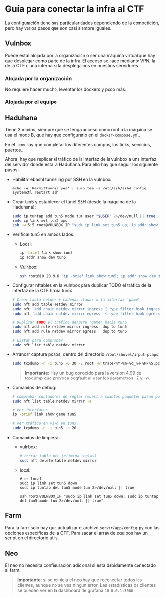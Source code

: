 # Guía para conectar la infra al CTF

La configuración tiene sus particularidades dependiendo de la competición, pero hay varios
pasos que son casi siempre iguales.

## Vulnbox
Puede estar alojada por la organización o ser una máquina virtual que hay que desplegar como
parte de la infra. El acceso se hace mediante VPN, la de la CTF o una interna si la desplegamos
en nuestros servidores.

### Alojada por la organización
No requiere hacer mucho, leventar los dockers y poco más.

### Alojada por el equipo

## Haduhana
Tiene 3 modos, siempre que se tenga acceso como root a la máquina se usa el modo B, que hay que
configurarlo en el `docker-compose.yml`.

En el `.env` hay que completar los diferentes campos, los ticks, servicios, puertos...

Ahora, hay que replicar el tráfico de la interfaz de la vulnbox a una interfaz del servidor donde esta la Haduhana. Para ello hay que seguir los siguiente pasos:

 - Habilitar ebashl tunneling por SSH en la vulnbox:
    ```
    echo -e 'PermitTunnel yes' | sudo tee -a /etc/ssh/sshd_config
    systemctl restart ssh
    ```

- Crear tun5 y establecer el túnel SSH (desde la máquina de la Haduhana):
    ```bash
    sudo ip tuntap add tun5 mode tun user "$USER" 2>/dev/null || true
    sudo ip link set tun5 upo
    ssh -w 5:5 root@VULNBOX_IP "sudo ip link set tun5 up; ip addr show dev tun5"
    ```

- Verificar tun5 en ambos lados:
    - Local:
        ```bash
        ip -brief link show tun5
        ip addr show dev tun5
        ```
    - Vulnbox:
        ```bash
        ssh root@10.20.9.6 "ip -brief link show tun5; ip addr show dev tun5"
        ```

- Configurar nftables en la vulnbox para duplicar TODO el tráfico de la interfaz de la CTF hacia tun5:
    ```bash
    # Crear tabla netdev + cadenas atadas a la interfaz 'game'
    sudo nft add table netdev mirror
    sudo nft 'add chain netdev mirror ingress { type filter hook ingress device game priority 0; }'
    sudo nft 'add chain netdev mirror egress  { type filter hook egress  device game priority 0; }'

    # Duplicar TODO el tráfico de/para 'game' hacia tun5
    sudo nft add rule netdev mirror ingress  dup to tun5
    sudo nft add rule netdev mirror egress   dup to tun5

    # Listar para comprobar
    sudo nft list table netdev mirror
    ```

- Arrancar captura pcaps, dentro del directorio `/root/shovel/input-pcaps`:
    ```bash
    sudo tcpdump -n -i tun5 -G 30 -Z root -w trace-%Y-%m-%d_%H-%M-%S.pcap
    ```
    > **Importante**: Hay un bug conocido para la version 4.99 de tcpdump que provoca segfault al usar los parametros -Z y -w. 

- Comandos de debug:
    ```bash
    # comprobar contadores de reglas (muestra cuántos paquetes pasan por cada regla)
    sudo nft list table netdev mirror -a

    # ver interfaces
    ip -brief link show game tun5

    # ver tráfico en vivo en tun5
    sudo tcpdump -n -i tun5 -c 20
    ```

- Comandos de limpieza:
    - vulnbox:
        ```bash
        # borrar tabla nft (elimina reglas)
        sudo nft delete table netdev mirror
        ```
    - local:
        ```
        # en local
        sudo ip link set tun5 down
        sudo ip tuntap del tun5 mode tun 2>/dev/null || true

        ssh root@VULNBOX_IP "sudo ip link set tun5 down; sudo ip tuntap del tun5 mode tun 2>/dev/null || true"
        ```

## Farm
Para la farm solo hay que actualizar el archivo `server/app/config.py` con las opciones específicas de la CTF. Para sacar el array de equipos hay un script en el directorio utils.

## Neo
El neo no necesita configuración adicional si esta debidamente conectado al farm.

> **Importante**: si se reinicia el neo hay que reconectar todos los clientes, aunque no se vea ningun error. Las estadísticas de clientes se pueden ver en la dashboard de grafana `10.0.0.1:3000`